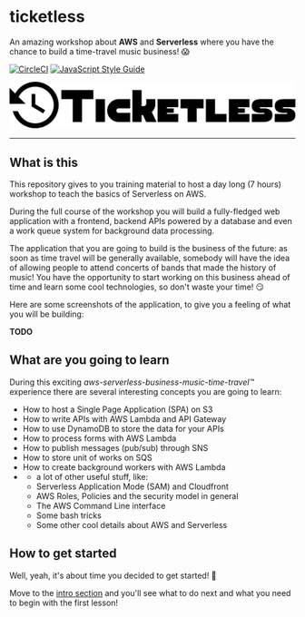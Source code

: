# ticketless

An amazing workshop about **AWS** and **Serverless** where you have the chance to build a time-travel music business! 😱

[![CircleCI](https://circleci.com/gh/lucpod/ticketless.svg?style=shield)](https://circleci.com/gh/lucpod/ticketless)
[![JavaScript Style Guide](https://img.shields.io/badge/code_style-standard-brightgreen.svg)](https://standardjs.com)

![Ticketless logo](resources/frontend/images/ticketless-logo.svg)

---


## What is this

This repository gives to you training material to host a day long (7 hours) workshop to teach the basics of Serverless on AWS.

During the full course of the workshop you will build a fully-fledged web application with a frontend, backend APIs powered by a database and even a work queue system for background data processing.

The application that you are going to build is the business of the future: as soon as time travel will be generally available, somebody will have the idea of allowing people to attend concerts of bands that made the history of music! You have the opportunity to start working on this business ahead of time and learn some cool technologies, so don't waste your time! 😏

Here are some screenshots of the application, to give you a feeling of what you will be building:

**TODO**

## What are you going to learn

During this exciting *aws-serverless-business-music-time-travel™* experience there are several interesting concepts you are going to learn:

  - How to host a Single Page Application (SPA) on S3
  - How to write APIs with AWS Lambda and API Gateway
  - How to use DynamoDB to store the data for your APIs
  - How to process forms with AWS Lambda
  - How to publish messages (pub/sub) through SNS
  - How to store unit of works on SQS
  - How to create background workers with AWS Lambda
  - + a lot of other useful stuff, like:
    - Serverless Application Mode (SAM) and Cloudfront
    - AWS Roles, Policies and the security model in general
    - The AWS Command Line interface
    - Some bash tricks
    - Some other cool details about AWS and Serverless


## How to get started

Well, yeah, it's about time you decided to get started! 😤

Move to the [intro section](/lessons) and you'll see what to do next and what you need to begin with the first lesson!
